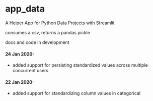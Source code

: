 # app_data
 A Helper App for Python Data Projects with Streamlit
 
 consumes a csv, returns a pandas pickle
 
 docs and code in development

#### 24 Jan 2020:
- added support for persisting standardized values across multiple concurrent users

#### 22 Jan 2020:
- added support for standardizing column values in categorical

